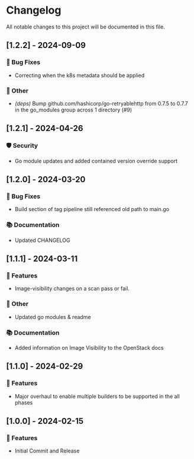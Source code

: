 # Changelog

All notable changes to this project will be documented in this file.

## [1.2.2] - 2024-09-09

### 🐛 Bug Fixes

- Correcting when the k8s metadata should be applied

### 💼 Other

- *(deps)* Bump github.com/hashicorp/go-retryablehttp from 0.7.5 to 0.7.7 in the go_modules group across 1 directory (#9)

## [1.2.1] - 2024-04-26

### 🛡️ Security

- Go module updates and added contained version override support

## [1.2.0] - 2024-03-20

### 🐛 Bug Fixes

- Build section of tag pipeline still referenced old path to main.go

### 📚 Documentation

- Updated CHANGELOG

## [1.1.1] - 2024-03-11

### 🚀 Features

- Image-visibility changes on a scan pass or fail.

### 💼 Other

- Updated go modules & readme

### 📚 Documentation

- Added information on Image Visibility to the OpenStack docs

## [1.1.0] - 2024-02-29

### 🚀 Features

- Major overhaul to enable multiple builders to be supported in the all phases

## [1.0.0] - 2024-02-15

### 🚀 Features

- Initial Commit and Release

<!-- generated by git-cliff -->

